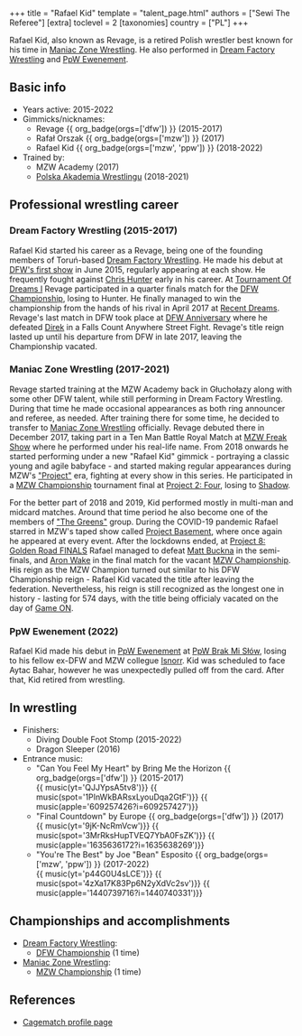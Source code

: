 +++
title = "Rafael Kid"
template = "talent_page.html"
authors = ["Sewi The Referee"]
[extra]
toclevel = 2
[taxonomies]
country = ["PL"]
+++

Rafael Kid, also known as Revage, is a retired Polish wrestler best known for his time in [Maniac Zone Wrestling](@/o/mzw.md). He also performed in [Dream Factory Wrestling](@/o/dfw.md) and [PpW Ewenement](@/o/ppw.md).

## Basic info

* Years active: 2015-2022
* Gimmicks/nicknames:
  - Revage {{ org_badge(orgs=['dfw']) }} (2015-2017)
  - Rafał Orszak {{ org_badge(orgs=['mzw']) }} (2017)
  - Rafael Kid {{ org_badge(orgs=['mzw', 'ppw']) }} (2018-2022)
* Trained by:
  - MZW Academy (2017)
  - [Polska Akademia Wrestlingu](@/o/paw.md) (2018-2021)

## Professional wrestling career

### Dream Factory Wrestling (2015-2017)

Rafael Kid started his career as a Revage, being one of the founding members of Toruń-based [Dream Factory Wrestling](@/o/dfw.md). He made his debut at [DFW's first show](@/e/dfw/2015-06-20-dfw-showcase.md) in June 2015, regularly appearing at each show. He frequently fought against [Chris Hunter](@/w/chris-hunter.md) early in his career. At [Tournament Of Dreams I](@/e/dfw/2016-06-11-dfw-tournament-of-dreams-1.md) Revage participated in a quarter finals match for the [DFW Championship](@/c/dfw-championship.md), losing to Hunter. He finally managed to win the championship from the hands of his rival in April 2017 at [Recent Dreams](@/e/dfw/2017-04-23-dfw-recent-dreams.md). Revage's last match in DFW took place at [DFW Anniversary](@/e/dfw/2017-09-30-dfw-anniversary.md) where he defeated [Direk](@/w/direk.md) in a Falls Count Anywhere Street Fight. Revage's title reign lasted up until his departure from DFW in late 2017, leaving the Championship vacated.

### Maniac Zone Wrestling (2017-2021)

Revage started training at the MZW Academy back in Głuchołazy along with some other DFW talent, while still performing in Dream Factory Wrestling. During that time he made occasional appearances as both ring announcer and referee, as needed. After training there for some time, he decided to transfer to [Maniac Zone Wrestling](@/o/mzw.md) officially. Revage debuted there in December 2017, taking part in a Ten Man Battle Royal Match at [MZW Freak Show](@/e/mzw/2017-12-02-mzw-freak-show.md) where he performed under his real-life name. From 2018 onwards he started performing under a new "Rafael Kid" gimmick - portraying a classic young and agile babyface - and started making regular appearances during MZW's ["Project"](@/e/mzw/2018-10-13-mzw-project-1-new-beginning.md) era, fighting at every show in this series. He participated in a [MZW Championship](@/c/mzw-championship.md) tournament final at [Project 2: Four](@/e/mzw/2018-12-08-mzw-project-2-four.md), losing to [Shadow](@/w/shadow.md).

For the better part of 2018 and 2019, Kid performed mostly in multi-man and midcard matches. Around that time period he also become one of the members of ["The Greens"](@/tt/zieloni.md) group. During the COVID-19 pandemic Rafael starred in MZW's taped show called [Project Basement](@/e/project-basement.md), where once again he appeared at every event. After the lockdowns ended, at [Project 8: Golden Road FINALS](@/e/mzw/2021-08-14-mzw-project-8-golden-road-finals.md) Rafael managed to defeat [Matt Buckna](@/w/matt-buckna.md) in the semi-finals, and [Aron Wake](@/w/aron-wake.md) in the final match for the vacant [MZW Championship](@/c/mzw-championship.md). His reign as the MZW Champion turned out similar to his DFW Championship reign - Rafael Kid vacated the title after leaving the federation. Nevertheless, his reign is still recognized as the longest one in history - lasting for 574 days, with the title being officialy vacated on the day of [Game ON](@/e/mzw/2023-03-11-mzw-game-on.md).

### PpW Ewenement (2022)

Rafael Kid made his debut in [PpW Ewenement](@/o/ppw.md) at [PpW Brak Mi Słów](@/e/ppw/2022-09-10-ppw-brak-mi-slow.md), losing to his fellow ex-DFW and MZW collegue [Isnorr](@/w/isnorr.md). Kid was scheduled to face Aytac Bahar, however he was unexpectedly pulled off from the card. After that, Kid retired from wrestling.

## In wrestling

* Finishers:
  - Diving Double Foot Stomp (2015-2022)
  - Dragon Sleeper (2016)
* Entrance music:
  - "Can You Feel My Heart" by Bring Me the Horizon
    {{ org_badge(orgs=['dfw']) }} (2015-2017) <br>
    {{ music(yt='QJJYpsA5tv8')}}
    {{ music(spot='1PInWkBARsxLyouDqa2GtF')}}
    {{ music(apple='609257426?i=609257427')}}
  - "Final Countdown" by Europe
    {{ org_badge(orgs=['dfw']) }} (2017) <br>
    {{ music(yt='9jK-NcRmVcw')}}
    {{ music(spot='3MrRksHupTVEQ7YbA0FsZK')}}
    {{ music(apple='1635636172?i=1635638269')}}
  - "You're The Best" by Joe "Bean" Esposito
    {{ org_badge(orgs=['mzw', 'ppw']) }} (2017-2022) <br>
    {{ music(yt='p44G0U4sLCE')}}
    {{ music(spot='4zXa17K83Pp6N2yXdVc2sv')}}
    {{ music(apple='1440739716?i=1440740331')}}

## Championships and accomplishments

* [Dream Factory Wrestling](@/o/dfw.md):
  - [DFW Championship](@/c/dfw-championship.md) (1 time)
* [Maniac Zone Wrestling](@/o/mzw.md):
  - [MZW Championship](@/c/mzw-championship.md) (1 time)

## References

* [Cagematch profile page](https://www.cagematch.net/?id=2&nr=24692)
